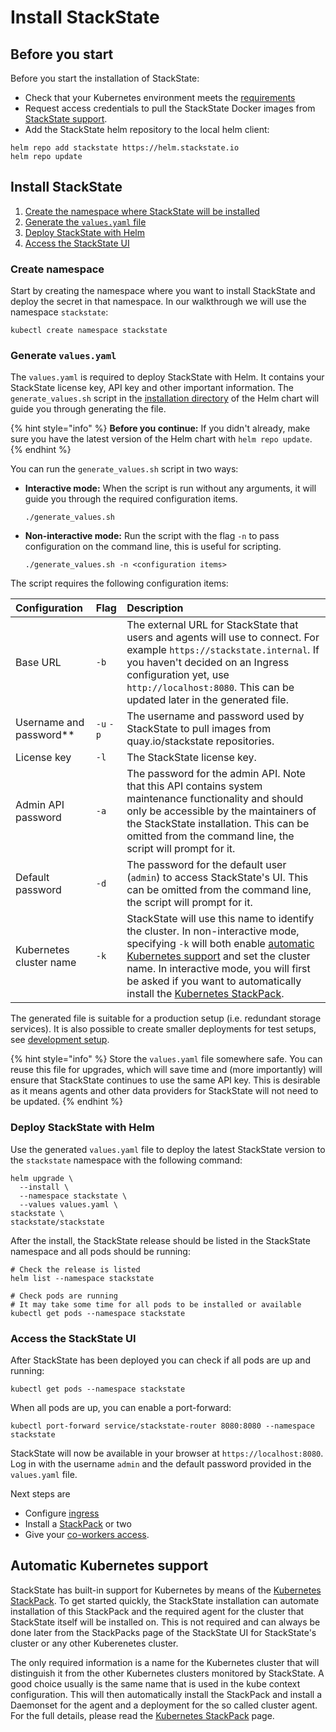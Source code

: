 # Install StackState

## Before you start

Before you start the installation of StackState:

* Check that your Kubernetes environment meets the [requirements](/setup/requirements.md)
* Request access credentials to pull the StackState Docker images from [StackState support](https://support.stackstate.com/).
* Add the StackState helm repository to the local helm client:

```text
helm repo add stackstate https://helm.stackstate.io
helm repo update
```

## Install StackState

1. [Create the namespace where StackState will be installed](/setup/kubernetes_install/install_stackstate.md#create-namespace)
2. [Generate the `values.yaml` file](/setup/kubernetes_install/install_stackstate.md#generate-values-yaml)
3. [Deploy StackState with Helm](/setup/kubernetes_install/install_stackstate.md#deploy-stackstate-with-helm)
4. [Access the StackState UI](/setup/kubernetes_install/install_stackstate.md#access-the-stackstate-ui)

### Create namespace

Start by creating the namespace where you want to install StackState and deploy the secret in that namespace. In our walkthrough we will use the namespace `stackstate`:

```text
kubectl create namespace stackstate
```

### Generate `values.yaml`

The `values.yaml` is required to deploy StackState with Helm. It contains your StackState license key, API key and other important information. The `generate_values.sh` script in the [installation directory](https://github.com/StackVista/helm-charts/tree/master/stable/stackstate/installation) of the Helm chart will guide you through generating the file.

{% hint style="info" %}
**Before you continue:** If you didn't already, make sure you have the latest version of the Helm chart with `helm repo update`.
{% endhint %}

You can run the `generate_values.sh` script in two ways:

* **Interactive mode:** When the script is run without any arguments, it will guide you through the required configuration items.

  ```text
  ./generate_values.sh
  ```

* **Non-interactive mode:** Run the script with the flag `-n` to pass configuration on the command line, this is useful for scripting.

  ```text
  ./generate_values.sh -n <configuration items>
  ```

The script requires the following configuration items:

| Configuration | Flag | Description |
| :--- | :--- | :--- |
| Base URL | `-b` | The external URL for StackState that users and agents will use to connect. For example `https://stackstate.internal`.  If you haven't decided on an Ingress configuration yet, use `http://localhost:8080`. This can be updated later in the generated file. |
| Username and password\*\* | `-u` `-p` | The username and password used by StackState to pull images from quay.io/stackstate repositories. |
| License key | `-l` | The StackState license key. |
| Admin API password | `-a` | The password for the admin API. Note that this API contains system maintenance functionality and should only be accessible by the maintainers of the StackState installation. This can be omitted from the command line, the script will prompt for it. |
| Default password | `-d` | The password for the default user \(`admin`\) to access StackState's UI. This can be omitted from the command line, the script will prompt for it. |
| Kubernetes cluster name | `-k` | StackState will use this name to identify the cluster. In non-interactive mode, specifying `-k` will both enable [automatic Kubernetes support](install_stackstate.md#automatic-kubernetes-support) and set the cluster name. In interactive mode, you will first be asked if you want to automatically install the [Kubernetes StackPack](../../stackpacks/integrations/kubernetes.md). |

The generated file is suitable for a production setup \(i.e. redundant storage services\). It is also possible to create smaller deployments for test setups, see [development setup](/setup/kubernetes_install/development_setup.md).

{% hint style="info" %}
Store the `values.yaml` file somewhere safe. You can reuse this file for upgrades, which will save time and \(more importantly\) will ensure that StackState continues to use the same API key. This is desirable as it means agents and other data providers for StackState will not need to be updated.
{% endhint %}

### Deploy StackState with Helm

Use the generated `values.yaml` file to deploy the latest StackState version to the `stackstate` namespace with the following command:

```text
helm upgrade \
  --install \
  --namespace stackstate \
  --values values.yaml \
stackstate \
stackstate/stackstate
```

After the install, the StackState release should be listed in the StackState namespace and all pods should be running:

```text
# Check the release is listed
helm list --namespace stackstate

# Check pods are running
# It may take some time for all pods to be installed or available
kubectl get pods --namespace stackstate
```

### Access the StackState UI

After StackState has been deployed you can check if all pods are up and running:

```text
kubectl get pods --namespace stackstate
```

When all pods are up, you can enable a port-forward:

```text
kubectl port-forward service/stackstate-router 8080:8080 --namespace stackstate
```

StackState will now be available in your browser at `https://localhost:8080`. Log in with the username `admin` and the default password provided in the `values.yaml` file.

Next steps are

* Configure [ingress](ingress.md)
* Install a [StackPack](../../stackpacks/) or two
* Give your [co-workers access](../authentication.md).

## Automatic Kubernetes support

StackState has built-in support for Kubernetes by means of the [Kubernetes StackPack](/stackpacks/integrations/kubernetes.md). To get started quickly, the StackState installation can automate installation of this StackPack and the required agent for the cluster that StackState itself will be installed on. This is not required and can always be done later from the StackPacks page of the StackState UI for StackState's cluster or any other Kuberenetes cluster.

The only required information is a name for the Kubernetes cluster that will distinguish it from the other Kubernetes clusters monitored by StackState. A good choice usually is the same name that is used in the kube context configuration. This will then automatically install the StackPack and install a Daemonset for the agent and a deployment for the so called cluster agent. For the full details, please read the [Kubernetes StackPack](/stackpacks/integrations/kubernetes.md) page.
